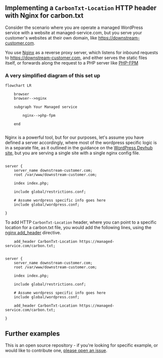 
## Implementing a `CarbonTxt-Location` HTTP header with Nginx for carbon.txt

Consider the scenario where you are operate a managed WordPress service with a website at managed-service.com, but you serve your customer's websites at their own domain, like https://downstream-customer.com.



You use [Nginx](https://nginx.org/en/) as a reverse proxy server, which listens for inbound requests to https://downstream-customer.com, and either serves the static files itself, or forwards along the request to a PHP server like [PHP-FPM](https://php-fpm.org/)


### A very simplified diagram of this set up

```mermaid
flowchart LR

    browser
    browser-->nginx

    subgraph Your Managed service

        nginx-->php-fpm

    end


```

Nginx is a powerful tool, but for our purposes, let's assume you have defined a server accordingly, where most of the wordpress specific logic is in a separate file, as it outlined in the guidance on the [WordPress Devhub site](https://wordpress.org/documentation/article/nginx/), but you are serving a single site with a single nginx config file.

```nginx

server {
    server_name downstream-customer.com;
    root /var/www/downstream-customer.com;

    index index.php;

    include global/restrictions.conf;

    # Assume wordpress specific info goes here
    include global/wordpress.conf;

}
```

To add HTTP `CarbonTxt-Location` header, where you can point to a specific location for a carbon.txt file, you would add the following lines, using the [nginx add_header](https://www.keycdn.com/support/nginx-add_header) directive.


```nginx
    add_header CarbonTxt-Location https://managed-service.com/carbon.txt;
```


```nginx

server {
    server_name downstream-customer.com;
    root /var/www/downstream-customer.com;

    index index.php;

    include global/restrictions.conf;

    # Assume wordpress specific info goes here
    include global/wordpress.conf;

    add_header CarbonTxt-Location https://managed-service.com/carbon.txt;

}
```


## Further examples

This is an open source repository - if you're looking for specific example, or would like to contribute one, [please open an issue](https://github.com/thegreenwebfoundation/carbon.txt/issues).
